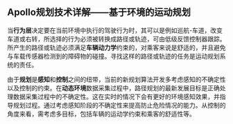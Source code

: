 ## Apollo规划技术详解——基于环境的运动规划

当**行为层**决定要在当前环境中执行的驾驶行为时，其可以是例如巡航-车道，改变车道或右转，所选择的行为必须被转换成路径或轨迹，可由低级反馈控制器跟踪。所产生的路径或轨迹必须满足**车辆动力学**约束的，对乘客来说是舒适的，并且避免与车载传感器检测到的障碍物的碰撞。寻找这样的路径或轨迹的任务是运动规划系统的责任。 



由于**规划**是**感知**和**控制**之间的纽带，当前的新规划算法开发多考虑感知的不确定性以及控制的约束。在**动态环境**数据采集过程中，路径规划的最新发展目标是正确处理数据采集过程中的不确定性。这在实时的情况下会有更好的环境感知效果，并指导规划过程。通过考虑感知阶段的不确定性来提高防止危险情况的能力。从控制的角度来看，需考虑多目标，包括车辆的运动学约束和乘客的舒适性等。